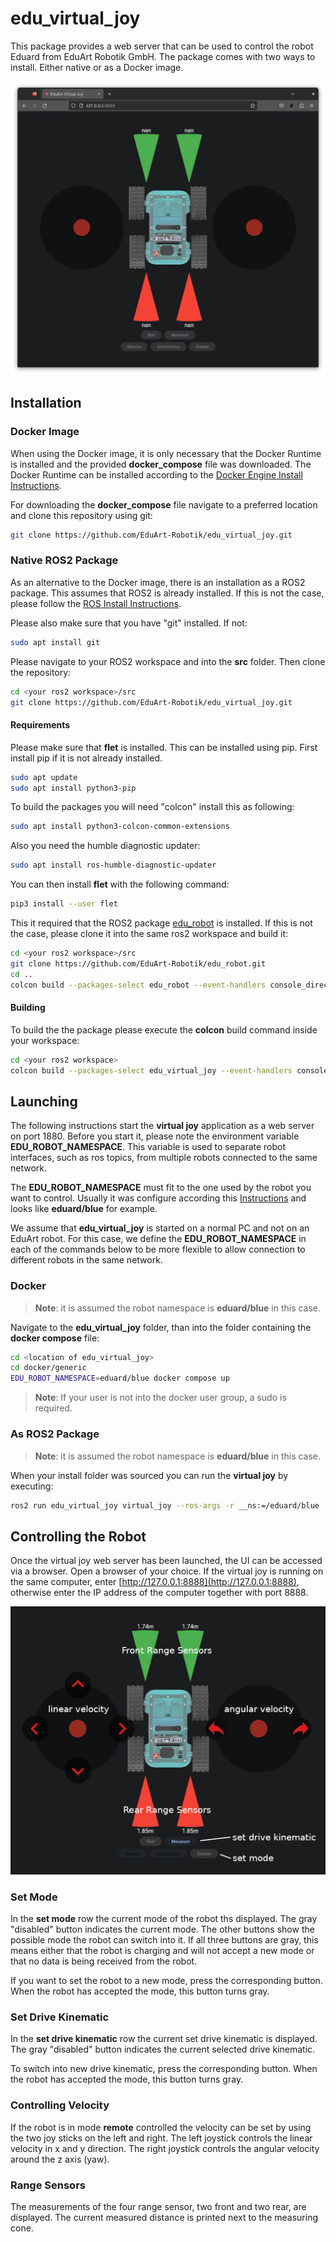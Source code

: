 # edu_virtual_joy

This package provides a web server that can be used to control the robot Eduard from EduArt Robotik GmbH. The package comes with two ways to install. Either native or as a Docker image.

![](edu_virtual_joy/assets/images/edu-virtual-joy-web.png)

## Installation

### Docker Image

When using the Docker image, it is only necessary that the Docker Runtime is installed and the provided **docker_compose** file was downloaded. The Docker Runtime can be installed according to the [Docker Engine Install Instructions](https://github.com/EduArt-Robotik/edu_robot/blob/main/documentation/setup/iot2050/setup_iot2050.md#docker-engine).

For downloading the **docker_compose** file navigate to a preferred location and clone this repository using git:

```bash
git clone https://github.com/EduArt-Robotik/edu_virtual_joy.git
```

### Native ROS2 Package

As an alternative to the Docker image, there is an installation as a ROS2 package. This assumes that ROS2 is already installed. If this is not the case, please follow the [ROS Install Instructions](https://docs.ros.org/en/humble/Installation.html).

Please also make sure that you have "git" installed. If not:

```bash
sudo apt install git
```

Please navigate to your ROS2 workspace and into the **src** folder. Then clone the repository:

```bash
cd <your ros2 workspace>/src
git clone https://github.com/EduArt-Robotik/edu_virtual_joy.git
```

#### Requirements

Please make sure that **flet** is installed. This can be installed using pip. First install pip if it is not already installed.

```bash
sudo apt update
sudo apt install python3-pip
```

To build the packages you will need "colcon" install this as following:

```bash
sudo apt install python3-colcon-common-extensions
```

Also you need the humble diagnostic updater:

```bash
sudo apt install ros-humble-diagnostic-updater
```

You can then install **flet** with the following command:

```bash
pip3 install --user flet
```

This it required that the ROS2 package [edu_robot](https://github.com/EduArt-Robotik/edu_robot) is installed. If this is not the case, please clone it into the same ros2 workspace and build it:

```bash
cd <your ros2 workspace>/src
git clone https://github.com/EduArt-Robotik/edu_robot.git
cd ..
colcon build --packages-select edu_robot --event-handlers console_direct+ --symlink-install
```

#### Building

To build the the package please execute the **colcon** build command inside your workspace:

```bash
cd <your ros2 workspace>
colcon build --packages-select edu_virtual_joy --event-handlers console_direct+ --symlink-install
```

## Launching

The following instructions start the **virtual joy** application as a web server on port 1880. Before you start it, please note the environment variable **EDU_ROBOT_NAMESPACE**. This variable is used to separate robot interfaces, such as ros topics, from multiple robots connected to the same network.

The **EDU_ROBOT_NAMESPACE** must fit to the one used by the robot you want to control. Usually it was configure according this [Instructions](https://github.com/EduArt-Robotik/edu_robot/blob/main/documentation/setup/iot2050/setup_iot2050.md#prepare-environment) and looks like **eduard/blue** for example.

We assume that **edu_virtual_joy** is started on a normal PC and not on an EduArt robot. For this case, we define the **EDU_ROBOT_NAMESPACE** in each of the commands below to be more flexible to allow connection to different robots in the same network.

### Docker

>**Note**: it is assumed the robot namespace is **eduard/blue** in this case.

Navigate to the **edu_virtual_joy** folder, than into the folder containing the **docker compose** file:

```bash
cd <location of edu_virtual_joy>
cd docker/generic
EDU_ROBOT_NAMESPACE=eduard/blue docker compose up
```

>**Note**: If your user is not into the docker user group, a sudo is required.

### As ROS2 Package

>**Note**: it is assumed the robot namespace is **eduard/blue** in this case.

When your install folder was sourced you can run the **virtual joy** by executing:

```bash
ros2 run edu_virtual_joy virtual_joy --ros-args -r __ns:=/eduard/blue
```

## Controlling the Robot

Once the virtual joy web server has been launched, the UI can be accessed via a browser. Open a browser of your choice. If the virtual joy is running on the same computer, enter [http://127.0.0.1:8888](http://127.0.0.1:8888), otherwise enter the IP address of the computer together with port 8888.

![](edu_virtual_joy/assets/images/virtual-joy.png)

### Set Mode

In the **set mode** row the current mode of the robot ths displayed. The gray "disabled" button indicates the current mode. The other buttons show the possible mode the robot can switch into it. If all three buttons are gray, this means either that the robot is charging and will not accept a new mode or that no data is being received from the robot.

If you want to set the robot to a new mode, press the corresponding button. When the robot has accepted the mode, this button turns gray.

### Set Drive Kinematic

In the **set drive kinematic** row the current set drive kinematic is displayed. The gray "disabled" button indicates the current selected drive kinematic.

To switch into new drive kinematic, press the corresponding button. When the robot has accepted the mode, this button turns gray.

### Controlling Velocity

If the robot is in mode **remote** controlled the velocity can be set by using the two joy sticks on the left and right. The left joystick controls the linear velocity in x and y direction. The right joystick controls the angular velocity around the z axis (yaw).

### Range Sensors

The measurements of the four range sensor, two front and two rear, are displayed. The current measured distance is printed next to the measuring cone.
